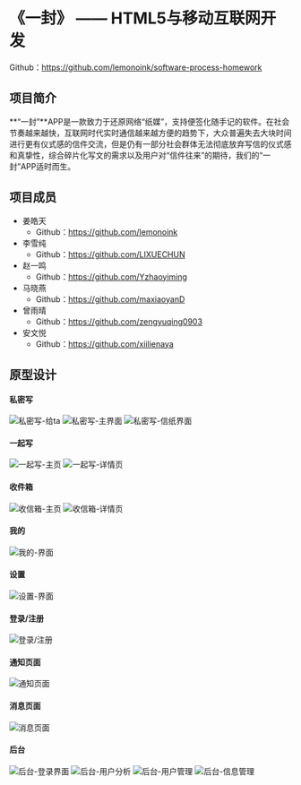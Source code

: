 # 《一封》 —— HTML5与移动互联网开发

Github：https://github.com/lemonoink/software-process-homework

## 项目简介

**“一封”**APP是一款致力于还原网络“纸媒”，支持便签化随手记的软件。在社会节奏越来越快，互联网时代实时通信越来越方便的趋势下，大众普遍失去大块时间进行更有仪式感的信件交流，但是仍有一部分社会群体无法彻底放弃写信的仪式感和真挚性，综合碎片化写文的需求以及用户对“信件往来”的期待，我们的“一封”APP适时而生。

## 项目成员

* 姜皓天
  * Github：https://github.com/lemonoink
* 李雪纯
  * Github：https://github.com/LIXUECHUN
* 赵一鸣
  * Github：https://github.com/Yzhaoyiming
* 马晓燕
  * Github：https://github.com/maxiaoyanD
* 曾雨晴
  * Github：https://github.com/zengyuqing0903
* 安文悦
  * Github：https://github.com/xiilienaya

## 原型设计

#### 私密写

![私密写-给ta](./images/1.png)
![私密写-主界面](./images/2.png)
![私密写-信纸界面](./images/3.png)

#### 一起写

![一起写-主页](./images/4.png)
![一起写-详情页](./images/5.png)

#### 收件箱

![收信箱-主页](./images/6.png)
![收信箱-详情页](./images/7.png)

#### 我的

![我的-界面](./images/8.png)

#### 设置

![设置-界面](./images/9.png)

#### 登录/注册

![登录/注册](./images/10.png)

#### 通知页面

![通知页面](./images/11.png)

#### 消息页面

![消息页面](./images/12.png)

#### 后台

![后台-登录界面](./images/13.png)
![后台-用户分析](./images/14.png)
![后台-用户管理](./images/15.png)
![后台-信息管理](./images/16.png)
